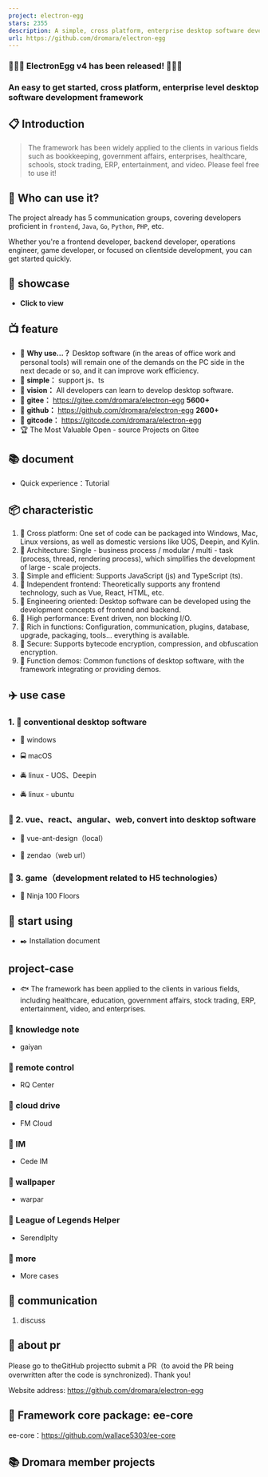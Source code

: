 ```yaml
---
project: electron-egg
stars: 2355
description: A simple, cross platform, enterprise desktop software development framework
url: https://github.com/dromara/electron-egg
---
```


### 🎉🎉🎉 ElectronEgg v4 has been released! 🎉🎉🎉

  

### **An easy to get started, cross platform, enterprise level desktop software development framework**

  

📋 Introduction
---------------

> The framework has been widely applied to the clients in various fields such as bookkeeping, government affairs, enterprises, healthcare, schools, stock trading, ERP, entertainment, and video. Please feel free to use it!

👦 Who can use it?
------------------

The project already has 5 communication groups, covering developers proficient in `frontend`, `Java`, `Go`, `Python`, `PHP`, etc.

Whether you're a frontend developer, backend developer, operations engineer, game developer, or focused on clientside development, you can get started quickly.

🐶 showcase
-----------

-   **Click to view**

📺 feature
----------

-   🍩 **Why use...？** Desktop software (in the areas of office work and personal tools) will remain one of the demands on the PC side in the next decade or so, and it can improve work efficiency.
-   🍉 **simple：** support js、ts
-   🍑 **vision：** All developers can learn to develop desktop software.
-   🍰 **gitee：** https://gitee.com/dromara/electron-egg **5600+**
-   🍨 **github：** https://github.com/dromara/electron-egg **2600+**
-   🍰 **gitcode：** https://gitcode.com/dromara/electron-egg
-   🏆 The Most Valuable Open - source Projects on Gitee

📚 document
-----------

-   Quick experience：Tutorial

📦 characteristic
-----------------

1.  🍄 Cross platform: One set of code can be packaged into Windows, Mac, Linux versions, as well as domestic versions like UOS, Deepin, and Kylin.
2.  🌹 Architecture: Single - business process / modular / multi - task (process, thread, rendering process), which simplifies the development of large - scale projects.
3.  🌱 Simple and efficient: Supports JavaScript (js) and TypeScript (ts).
4.  🌴 Independent frontend: Theoretically supports any frontend technology, such as Vue, React, HTML, etc.
5.  🍁 Engineering oriented: Desktop software can be developed using the development concepts of frontend and backend.
6.  🌷 High performance: Event driven, non blocking I/O.
7.  🌰 Rich in functions: Configuration, communication, plugins, database, upgrade, packaging, tools... everything is available.
8.  💐 Secure: Supports bytecode encryption, compression, and obfuscation encryption.
9.  🌻 Function demos: Common functions of desktop software, with the framework integrating or providing demos.

✈️ use case
-----------

### 1\. 🚀 conventional desktop software

-   🚖 windows
    
-   🚍 macOS  
    
-   🚔 linux - UOS、Deepin
    
-   🚔 linux - ubuntu
    

### 🚐 2. vue、react、angular、web, convert into desktop software

-   🚙 vue-ant-design（local）
    
-   🚙 zendao（web url）
    

### 🚂 3. game（development related to H5 technologies）

-   🚊 Ninja 100 Floors
    

📒 start using
--------------

-   ✒️ Installation document

project-case
------------

-   🐟 The framework has been applied to the clients in various fields, including healthcare, education, government affairs, stock trading, ERP, entertainment, video, and enterprises.

### 🐸 knowledge note

-   gaiyan

### 🐸 remote control

-   RQ Center

### 🐸 cloud drive

-   FM Cloud

### 🐸 IM

-   Cede IM

### 🐸 wallpaper

-   warpar

### 🐸 League of Legends Helper

-   Serendlplty

### 🐸 more

-   More cases

💬 communication
----------------

1.  discuss

📌 about pr
-----------

Please go to theGitHub projectto submit a PR（to avoid the PR being overwritten after the code is synchronized). Thank you!

Website address: https://github.com/dromara/electron-egg

📔 Framework core package: ee-core
----------------------------------

ee-core：https://github.com/wallace5303/ee-core

📚 Dromara member projects
--------------------------
